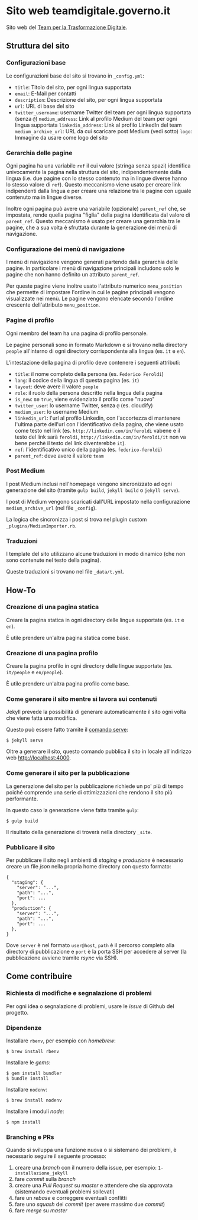 # Sito web teamdigitale.governo.it

Sito web del [Team per la Trasformazione Digitale](https://teamdigitale.governo.it).

## Struttura del sito

### Configurazioni base

Le configurazioni base del sito si trovano in `_config.yml`:

* `title`: Titolo del sito, per ogni lingua supportata
* `email`: E-Mail per contatti
* `description`: Descrizione del sito, per ogni lingua supportata
* `url`: URL di base del sito
* `twitter_username`: username Twitter del team per ogni lingua supportata (senza `@`)
`medium_address`: Link al profilo Medium del team per ogni lingua supportata
`linkedin_address`: Link al profilo LinkedIn del team
`medium_archive_url`: URL da cui scaricare post Medium (vedi sotto)
`logo`: Immagine da usare come logo del sito

### Gerarchia delle pagine

Ogni pagina ha una variabile `ref` il cui valore (stringa senza spazi) identifica univocamente la pagina nella struttura del sito, indipendentemente dalla lingua (i.e. due pagine con lo stesso contenuto ma in
lingue diverse hanno lo stesso valore di `ref`). Questo meccanismo viene
usato per creare link indipendenti dalla lingua e per creare una relazione
tra le pagine con uguale contenuto ma in lingue diverse.

Inoltre ogni pagina può avere una variabile (opzionale) `parent_ref` che,
se impostata, rende quella pagina "figlia" della pagina identificata dal valore di `parent_ref`. Questo meccanismo è usato per creare una gerarchia tra le pagine, che a sua volta è sfruttata durante la generazione dei menù di navigazione.

### Configurazione dei menù di navigazione

I menù di navigazione vengono generati partendo dalla gerarchia delle pagine. In particolare i menù di navigazione principali includono solo le pagine che non hanno definito un attributo `parent_ref`.

Per queste pagine viene inoltre usato l'attributo numerico `menu_position` che permette di impostare l'ordine in cui le pagine principali vengono visualizzate nei menù. Le pagine vengono elencate secondo l'ordine crescente dell'attributo `menu_position`.

### Pagine di profilo

Ogni membro del team ha una pagina di profilo personale.

Le pagine personali sono in formato Markdown e si trovano nella directory `people` all'interno di ogni directory corrispondente alla lingua (es. `it` e `en`).

L'intestazione della pagina di profilo deve contenere i seguenti attributi:

* `title`: il nome completo della persona (es. `Federico Feroldi`)
* `lang`: il codice della lingua di questa pagina (es. `it`)
* `layout`: deve avere il valore `people`
* `role`: il ruolo della persona descritto nella lingua della pagina
* `is_new`: se `true`, viene evidenziato il profilo come "nuovo"
* `twitter_user`: lo username Twitter, senza `@` (es. cloudify)
* `medium_user`: lo username Medium
* `linkedin_url`: l'url al profilo Linkedin, con l'accortezza di mantenere l'ultima parte dell'url con l'identificativo della pagina, che viene usato come testo nel link (es. `http://linkedin.com/in/feroldi` vabene e il testo del link sarà `feroldi`, `http://linkedin.com/in/feroldi/it` non va bene perchè il testo del link diventerebbe `it`).
* `ref`: l'identificativo unico della pagina (es. `federico-feroldi`)
* `parent_ref`: deve avere il valore `team`

### Post Medium

I post Medium inclusi nell'homepage vengono sincronizzato ad ogni generazione del sito (tramite `gulp build`, `jekyll build` o `jekyll serve`).

I post di Medium vengono scaricati dall'URL impostato nella configurazione `medium_archive_url` (nel file `_config`).

La logica che sincronizza i post si trova nel plugin custom `_plugins/MediumImporter.rb`.

### Traduzioni

I template del sito utilizzano alcune traduzioni in modo dinamico (che non sono contenute nel testo della pagina).

Queste traduzioni si trovano nel file `_data/t.yml`.

## How-To

### Creazione di una pagina statica

Creare la pagina statica in ogni directory delle lingue supportate (es. `it` e `en`).

È utile prendere un'altra pagina statica come base.

### Creazione di una pagina profilo

Creare la pagina profilo in ogni directory delle lingue supportate (es. `it/people` e `en/people`).

È utile prendere un'altra pagina profilo come base.

### Come generare il sito mentre si lavora sui contenuti

Jekyll prevede la possibilità di generare automaticamente il sito ogni volta che viene fatta una modifica.

Questo può essere fatto tramite il [comando serve](https://jekyllrb.com/docs/usage/):

```
$ jekyll serve
```

Oltre a generare il sito, questo comando pubblica il sito in locale all'indirizzo web [http://localhost:4000](http://localhost:4000).

### Come generare il sito per la pubblicazione

La generazione del sito per la pubblicazione richiede un po' più di tempo poiché comprende una serie di ottimizzazioni che rendono il sito più performante.

In questo caso la generazione viene fatta tramite `gulp`:

```
$ gulp build
```

Il risultato della generazione di troverà nella directory `_site`.

### Pubblicare il sito

Per pubblicare il sito negli ambienti di _staging_ e _produzione_ è
necessario creare un file _json_ nella propria home directory con questo
formato:

```
{
  "staging": {
    "server": "...",
    "path": "...",
    "port": ...
  },
  "production": {
    "server": "...",
    "path": "...",
    "port": ...
  },
}
```

Dove `server` è nel formato `user@host`, `path` è il percorso completo alla directory di pubblicazione e `port` è la porta SSH per accedere al server (la pubblicazione avviene tramite _rsync_ via SSH).

## Come contribuire

### Richiesta di modifiche e segnalazione di problemi

Per ogni idea o segnalazione di problemi, usare le _issue_ di Github del progetto.

### Dipendenze

Installare `rbenv`, per esempio con _homebrew_:

```
$ brew install rbenv
```

Installare le _gems_:

```
$ gem install bundler
$ bundle install
```

Installare `nodenv`:

```
$ brew install nodenv
```

Installare i moduli _node_:

```
$ npm install
```

### Branching e PRs

Quando si sviluppa una funzione nuova o si sistemano dei problemi, è necessario seguire il seguente processo:

1. creare una _branch_ con il numero della issue, per esempio: `1-installazione_jekyll`
2. fare _commit_ sulla _branch_
3. creare una _Pull Request_ su _master_ e attendere che sia approvata (sistemando eventuali problemi sollevati)
4. fare un _rebase_ e correggere eventuali conflitti
5. fare uno _squash_ dei _commit_ (per avere massimo due _commit_)
6. fare _merge_ su _master_
